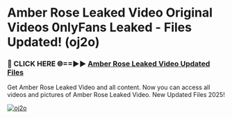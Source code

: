 # Amber Rose Leaked Video Original Videos 0nlyFans Leaked - Files Updated! (oj2o)

<h3>🔴 CLICK HERE 🌐==►► <a href="https://tinyurl.com/2wckxsce" rel="nofollow">Amber Rose Leaked Video Updated Files</a></h3>

Get Amber Rose Leaked Video and all content. Now you can access all videos and pictures of Amber Rose Leaked Video. New Updated Files 2025!

[![oj2o](https://i.imgur.com/AFduVYN.gif)](https://tinyurl.com/2wckxsce)
